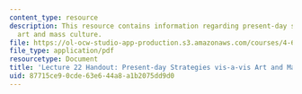 ```yaml
---
content_type: resource
description: This resource contains information regarding present-day strategies vis-a-vis
  art and mass culture.
file: https://ol-ocw-studio-app-production.s3.amazonaws.com/courses/4-602-modern-art-and-mass-culture-spring-2012/87715ce90cde63e644a8a1b2075dd9d0_MIT4_602S12_lec22.pdf
file_type: application/pdf
resourcetype: Document
title: 'Lecture 22 Handout: Present-day Strategies vis-a-vis Art and Mass Culture'
uid: 87715ce9-0cde-63e6-44a8-a1b2075dd9d0
---
```

